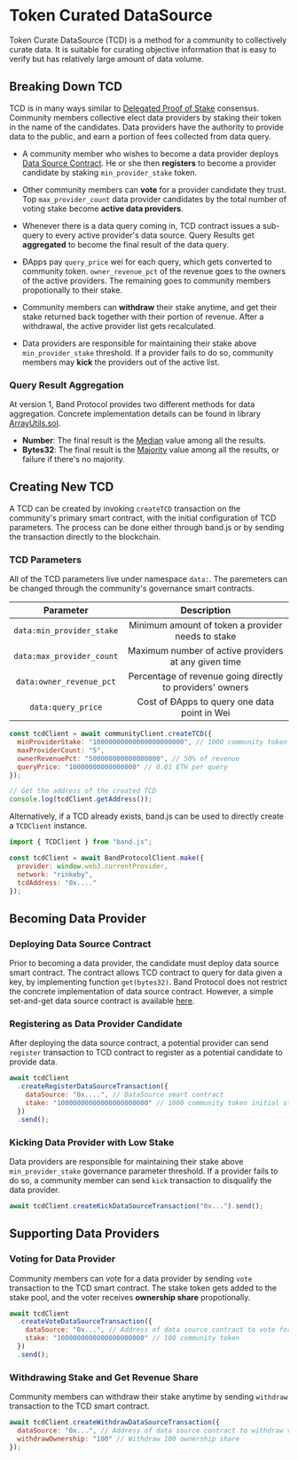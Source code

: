 # Token Curated DataSource

Token Curate DataSource (TCD) is a method for a community to collectively curate data. It is suitable for curating objective information that is easy to verify but has relatively large amount of data volume.

## Breaking Down TCD

TCD is in many ways similar to [Delegated Proof of Stake](https://en.bitcoinwiki.org/wiki/DPoS) consensus. Community members collective elect data providers by staking their token in the name of the candidates. Data providers have the authority to provide data to the public, and earn a portion of fees collected from data query.

- A community member who wishes to become a data provider deploys [Data Source Contract](/docs/tcd.md). He or she then **registers** to become a provider candidate by staking `min_provider_stake` token.

- Other community members can **vote** for a provider candidate they trust. Top `max_provider_count` data provider candidates by the total number of voting stake become **active data providers**.

- Whenever there is a data query coming in, TCD contract issues a sub-query to every active provider's data source. Query Results get **aggregated** to become the final result of the data query.

- ÐApps pay `query_price` wei for each query, which gets converted to community token. `owner_revenue_pct` of the revenue goes to the owners of the active providers. The remaining goes to community members propotionally to their stake.

- Community members can **withdraw** their stake anytime, and get their stake returned back together with their portion of revenue. After a withdrawal, the active provider list gets recalculated.

- Data providers are responsible for maintaining their stake above `min_provider_stake` threshold. If a provider fails to do so, community members may **kick** the providers out of the active list.

<!-- In TCD curation, community members stake their token to select the data providers that are responsible for acting as the data source for the whole community. Each provider must stake at least `min_provider_stake` token to be considered as a candidate. Among the candidates, the top `max_provider_count` providers by total number of stake become active providers. Whenever there is a query request. TCD smart contract _aggregates_ the results from all of the active providers, and computes the final result. -->

### Query Result Aggregation

At version 1, Band Protocol provides two different methods for data aggregation. Concrete implementation details can be found in library [ArrayUtils.sol](https://github.com/bandprotocol/contracts/blob/master/contracts/utils/ArrayUtils.sol).

- **Number**: The final result is the [Median](https://en.wikipedia.org/wiki/Median) value among all the results.
- **Bytes32**: The final result is the [Majority](https://en.wikipedia.org/wiki/Majority) value among all the results, or failure if there's no majority.

## Creating New TCD

A TCD can be created by invoking `createTCD` transaction on the community's primary smart contract, with the initial configuration of TCD parameters. The process can be done either through band.js or by sending the transaction directly to the blockchain.

### TCD Parameters

All of the TCD parameters live under namespace `data:`. The paremeters can be changed through the community's governance smart contracts.

|         Parameter         |                        Description                        |
| :-----------------------: | :-------------------------------------------------------: |
| `data:min_provider_stake` |     Minimum amount of token a provider needs to stake     |
| `data:max_provider_count` |   Maximum number of active providers at any given time    |
| `data:owner_revenue_pct`  | Percentage of revenue going directly to providers' owners |
|    `data:query_price`     |       Cost of ÐApps to query one data point in Wei        |

```javascript
const tcdClient = await communityClient.createTCD({
  minProviderStake: "10000000000000000000000", // 1000 community token
  maxProviderCount: "5",
  ownerRevenuePct: "500000000000000000", // 50% of revenue
  queryPrice: "10000000000000000" // 0.01 ETH per query
});

// Get the address of the created TCD
console.log(tcdClient.getAddress());
```

Alternatively, if a TCD already exists, band.js can be used to directly create a `TCDClient` instance.

```javascript
import { TCDClient } from "band.js";

const tcdClient = await BandProtocolClient.make({
  provider: window.web3.currentProvider,
  network: "rinkeby",
  tcdAddress: "0x...."
});
```

## Becoming Data Provider

### Deploying Data Source Contract

Prior to becoming a data provider, the candidate must deploy data source smart contract. The contract allows TCD contract to query for data given a key, by implementing function `get(bytes32)`. Band Protocol does not restrict the concrete implementation of data source contract. However, a simple set-and-get data source contract is available [here](https://github.com/bandprotocol/contracts/blob/master/contracts/data/TrustedDataSource.sol).

### Registering as Data Provider Candidate

After deploying the data source contract, a potential provider can send `register` transaction to TCD contract to register as a potential candidate to provide data.

```javascript
await tcdClient
  .createRegisterDataSourceTransaction({
    dataSource: "0x....", // DataSource smart contract
    stake: "10000000000000000000000" // 1000 community token initial stake
  })
  .send();
```

### Kicking Data Provider with Low Stake

Data providers are responsible for maintaining their stake above `min_provider_stake` governance parameter threshold. If a provider fails to do so, a community member can send `kick` transaction to disqualify the data provider.

```javascript
await tcdClient.createKickDataSourceTransaction("0x...").send();
```

## Supporting Data Providers

### Voting for Data Provider

Community members can vote for a data provider by sending `vote` transaction to the TCD smart contract. The stake token gets added to the stake pool, and the voter receives **ownership share** propotionally.

```javascript
await tcdClient
  .createVoteDataSourceTransaction({
    dataSource: "0x...", // Address of data source contract to vote for
    stake: "1000000000000000000000" // 100 community token
  })
  .send();
```

### Withdrawing Stake and Get Revenue Share

Community members can withdraw their stake anytime by sending `withdraw` transaction to the TCD smart contract.

```javascript
await tcdClient.createWithdrawDataSourceTransaction({
  dataSource: "0x...", // Address of data source contract to withdraw vote
  withdrawOwnership: "100" // Withdraw 100 ownership share
});
```
